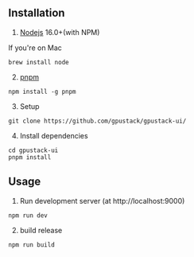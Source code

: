 ## Installation

1. [Nodejs](https://nodejs.org/en) 16.0+(with NPM)

If you're on Mac

```
brew install node
```

2. [pnpm](https://pnpm.io/installation#using-npm)

```
npm install -g pnpm
```

3. Setup

```
git clone https://github.com/gpustack/gpustack-ui/
```

4. Install dependencies

```
cd gpustack-ui
pnpm install
```

## Usage

1. Run development server (at http://localhost:9000)

```
npm run dev
```

2. build release

```
npm run build
```
